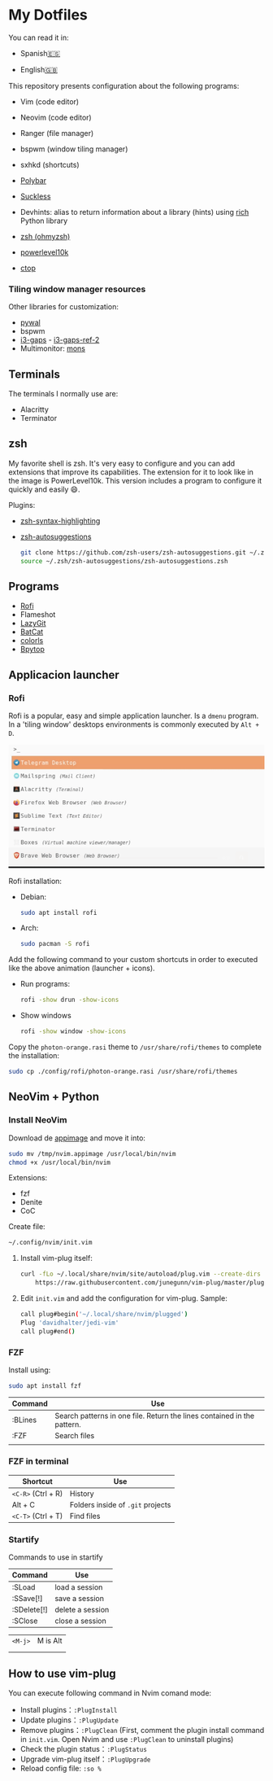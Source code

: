 # My Dotfiles
You can read it in:

- Spanish[:es:](./README_ES.md)

- English[:gb:](./README.md)

This repository presents configuration about the following programs:

- Vim (code editor)

- Neovim (code editor)

- Ranger (file manager)

- bspwm (window tiling manager)

- sxhkd (shortcuts)

- [Polybar](https://github.com/polybar/polybar)

- [Suckless](https://suckless.org/)

- Devhints: alias to return information about a library (hints) using [rich](https://github.com/willmcgugan/rich) Python library

- [zsh (ohmyzsh)](https://github.com/ohmyzsh/ohmyzsh)

- [powerlevel10k](https://github.com/romkatv/powerlevel10k)

- [ctop](https://github.com/bcicen/ctop)

### Tiling window manager resources

Other libraries for customization:

- [pywal](https://github.com/dylanaraps/pywal/wiki/Installation)
- bspwm
- [i3-gaps](https://github.com/pasiegel/i3-gaps-install-ubuntu) - [i3-gaps-ref-2](https://github.com/Airblader/i3)
- Multimonitor: [mons](https://github.com/Ventto/mons)

## Terminals

The terminals I normally use are:

- Alacritty
- Terminator

## zsh

My favorite shell is zsh. It's very easy to configure and you can add extensions that improve its capabilities. The extension for it to look like in the image is PowerLevel10k. This version includes a program to configure it quickly and easily :smile:.

Plugins:

- [zsh-syntax-highlighting](https://github.com/zsh-users/zsh-syntax-highlighting/blob/master/INSTALL.md)

- [zsh-autosuggestions](https://github.com/zsh-users/zsh-autosuggestions/blob/master/INSTALL.md)

  ```bash
  git clone https://github.com/zsh-users/zsh-autosuggestions.git ~/.zsh/zsh-autosuggestions
  source ~/.zsh/zsh-autosuggestions/zsh-autosuggestions.zsh
  ```

  

## Programs

- [Rofi](https://github.com/davatorium/rofi)
- Flameshot
- [LazyGit](https://github.com/jesseduffield/lazygit)
- [BatCat](https://github.com/sharkdp/bat)
- [colorls](https://github.com/athityakumar/colorls#installation)
- [Bpytop](https://github.com/aristocratos/bpytop#installation)

## Applicacion launcher

### Rofi

Rofi is a popular, easy and simple application launcher. Is a `dmenu` program. In a 'tiling window'  desktops environments is commonly executed by `Alt + D`.

![](./docs/rofi.gif)

Rofi installation:

- Debian:

    ```bash
    sudo apt install rofi
    ```
    
- Arch:

    ```bash
    sudo pacman -S rofi
    ```


Add the following command to your custom shortcuts in order to executed like the above animation (launcher + icons).

- Run programs:

  ```bash
  rofi -show drun -show-icons
  ```

- Show windows

    ```bash
    rofi -show window -show-icons
    ```

Copy the `photon-orange.rasi` theme to `/usr/share/rofi/themes` to complete the installation:

```bash
sudo cp ./config/rofi/photon-orange.rasi /usr/share/rofi/themes
```

## NeoVim + Python

### Install NeoVim

Download de [appimage](https://github.com/neovim/neovim/releases) and move it into:

```bash
sudo mv /tmp/nvim.appimage /usr/local/bin/nvim
chmod +x /usr/local/bin/nvim
```

Extensions:

- fzf
- Denite
- CoC

Create file:

```bash
~/.config/nvim/init.vim
```

1. Install vim-plug itself:

   ```bash
   curl -fLo ~/.local/share/nvim/site/autoload/plug.vim --create-dirs \
       https://raw.githubusercontent.com/junegunn/vim-plug/master/plug.vim
   ```

2. Edit `init.vim` and add the configuration for vim-plug. Sample:

   ```bash
   call plug#begin('~/.local/share/nvim/plugged')
   Plug 'davidhalter/jedi-vim'
   call plug#end()
   ```



### FZF

Install using:

```bash
sudo apt install fzf
```

| Command | Use                                                          |
| ------- | ------------------------------------------------------------ |
| :BLines | Search patterns in one file. Return the lines contained in the pattern. |
| :FZF    | Search files                                                 |
|         |                                                              |

### FZF in terminal

| Shortcut           | Use                               |
| ------------------ | --------------------------------- |
| `<C-R>` (Ctrl + R) | History                           |
| Alt + C            | Folders inside of `.git` projects |
| `<C-T>` (Ctrl + T) | Find files                        |



### Startify

Commands to use in startify

| Command    | Use             |
| ---------  | --------------  |
| :SLoad     | load a session  |
| :SSave[!]  | save a session  |
| :SDelete[!]| delete a session|
| :SClose    | close a session |







|         |          |
| ------- | -------- |
| `<M-j>` | M is Alt |
|         |          |
|         |          |



## How to use vim-plug

You can execute following command in Nvim comand mode:

- Install plugins：`:PlugInstall`
- Update plugins：`:PlugUpdate`
- Remove plugins：`:PlugClean` (First, comment the plugin install command in `init.vim`. Open Nvim and use `:PlugClean` to uninstall plugins)
- Check the plugin status：`:PlugStatus`
- Upgrade vim-plug itself：`:PlugUpgrade`
- Reload config file: `:so %`